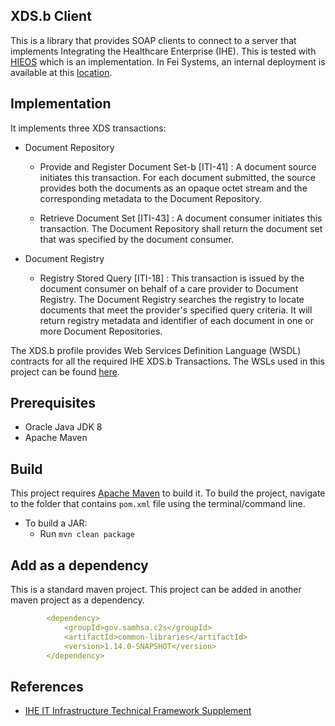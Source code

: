 ## XDS.b Client

This is a library that provides  SOAP clients to connect to a server that implements Integrating the Healthcare Enterprise (IHE). This is tested with [HIEOS](https://github.com/kef/hieos) which is an implementation. In Fei Systems, an internal deployment is available at this [location](http://bhitsdevhie01:9080/axis2/services/listServices). 

## Implementation

It implements three XDS transactions:

+ Document Repository

	+ Provide and Register Document Set-b [ITI-41] : A document source initiates this transaction. For each document submitted, the source provides both the documents as an opaque octet stream and the corresponding metadata to the Document Repository.

	+ Retrieve Document Set [ITI-43] : A document consumer initiates this transaction. The Document Repository shall return the document set that was specified by the document consumer.

+ Document Registry

	+ Registry Stored Query [ITI-18] : This transaction is issued by the document consumer on behalf of a care provider to Document Registry. The Document Registry searches the registry to locate documents that meet the provider's specified query criteria. It will return registry metadata and identifier of each document in one or more Document Repositories.

The XDS.b profile provides Web Services Definition Language (WSDL) contracts for all the required IHE XDS.b Transactions. The WSLs used in this project can be found [here](ftp://ftp.ihe.net/TF_Implementation_Material/ITI/wsdl/).

## Prerequisites

+ Oracle Java JDK 8
+ Apache Maven


## Build

This project requires [Apache Maven](https://maven.apache.org) to build it. To build the project, navigate to the folder that contains `pom.xml` file using the terminal/command line.

+ To build a JAR:
    + Run `mvn clean package`


## Add as a dependency

This is a standard maven project. This project can be added in another maven project as a dependency.

```yml
		<dependency>
			<groupId>gov.samhsa.c2s</groupId>
			<artifactId>common-libraries</artifactId>
			<version>1.14.0-SNAPSHOT</version>
		</dependency>

```


## References
+ [IHE IT Infrastructure Technical Framework Supplement](http://www.ihe.net/uploadedFiles/Documents/ITI/IHE_ITI_TF_Vol1.pdf)